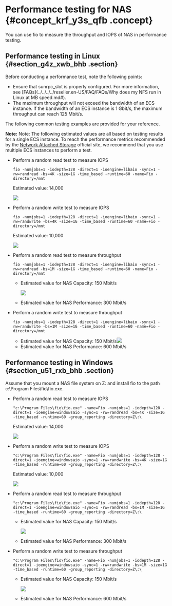 # Performance testing for NAS {#concept_krf_y3s_qfb .concept}

You can use fio to measure the throughput and IOPS of NAS in performance testing.

## Performance testing in Linux {#section_g4z_xwb_bhb .section}

Before conducting a performance test, note the following points:

-   Ensure that sunrpc\_slot is properly configured. For more information, see [FAQs](../../../../reseller.en-US/FAQ/FAQs/Why does my NFS run in Linux at MB speed.md#).
-   The maximum throughput will not exceed the bandwidth of an ECS instance. If the bandwidth of an ECS instance is 1 Gbit/s, the maximum throughput can reach 125 Mbit/s.

The following common testing examples are provided for your reference.

**Note:** Note: The following estimated values are all based on testing results for a single ECS instance. To reach the performance metrics recommended by the [Network Attached Storage](https://www.aliyun.com/product/nas) official site, we recommend that you use multiple ECS instances to perform a test.

-   Perform a random read test to measure IOPS

    ```
    fio -numjobs=1 -iodepth=128 -direct=1 -ioengine=libaio -sync=1 -rw=randread -bs=4K -size=1G -time_based -runtime=60 -name=Fio -directory=/mnt
    ```

    Estimated value: 14,000

    ![](http://static-aliyun-doc.oss-cn-hangzhou.aliyuncs.com/assets/img/41408/155600241640406_en-US.png)

-   Perform a random write test to measure IOPS

    ```
    fio -numjobs=1 -iodepth=128 -direct=1 -ioengine=libaio -sync=1 -rw=randwrite -bs=4K -size=1G -time_based -runtime=60 -name=Fio -directory=/mnt
    ```

    Estimated value: 10,000

    ![](http://static-aliyun-doc.oss-cn-hangzhou.aliyuncs.com/assets/img/41408/155600241740407_en-US.png)

-   Perform a random read test to measure throughput

    ```
    fio -numjobs=1 -iodepth=128 -direct=1 -ioengine=libaio -sync=1 -rw=randread -bs=1M -size=1G -time_based -runtime=60 -name=Fio -directory=/mnt
    ```

    -   Estimated value for NAS Capacity: 150 Mbit/s

        ![](http://static-aliyun-doc.oss-cn-hangzhou.aliyuncs.com/assets/img/41408/155600241740408_en-US.png)

    -   Estimated value for NAS Performance: 300 Mbit/s
-   Perform a random write test to measure throughput

    ```
    fio -numjobs=1 -iodepth=128 -direct=1 -ioengine=libaio -sync=1 -rw=randwrite -bs=1M -size=1G -time_based -runtime=60 -name=Fio -directory=/mnt
    ```

    -   Estimated value for NAS Capacity: 150 Mbit/s![](http://static-aliyun-doc.oss-cn-hangzhou.aliyuncs.com/assets/img/41408/155600241740409_en-US.png)
    -   Estimated value for NAS Performance: 600 Mbit/s

## Performance testing in Windows {#section_u51_rxb_bhb .section}

Assume that you mount a NAS file system on Z: and install fio to the path c:\\Program Files\\fio\\fio.exe.

-   Perform a random read test to measure IOPS

    ```
    "c:\Program Files\fio\fio.exe" -name=Fio -numjobs=1 -iodepth=128 -direct=1 -ioengine=windowsaio -sync=1 -rw=randread -bs=4K -size=1G -time_based -runtime=60 -group_reporting -directory=Z\:\
    ```

    Estimated value: 14,000

    ![](http://static-aliyun-doc.oss-cn-hangzhou.aliyuncs.com/assets/img/41408/155600241640406_en-US.png)

-   Perform a random write test to measure IOPS

    ```
    "c:\Program Files\fio\fio.exe" -name=Fio -numjobs=1 -iodepth=128 -direct=1 -ioengine=windowsaio -sync=1 -rw=randwrite -bs=4K -size=1G -time_based -runtime=60 -group_reporting -directory=Z\:\
    ```

    Estimated value: 10,000

    ![](http://static-aliyun-doc.oss-cn-hangzhou.aliyuncs.com/assets/img/41408/155600241740407_en-US.png)

-   Perform a random read test to measure throughput

    ```
    "c:\Program Files\fio\fio.exe" -name=Fio -numjobs=1 -iodepth=128 -direct=1 -ioengine=windowsaio -sync=1 -rw=randread -bs=1M -size=1G -time_based -runtime=60 -group_reporting -directory=Z\:\
    ```

    -   Estimated value for NAS Capacity: 150 Mbit/s

        ![](http://static-aliyun-doc.oss-cn-hangzhou.aliyuncs.com/assets/img/41408/155600241740408_en-US.png)

    -   Estimated value for NAS Performance: 300 Mbit/s
-   Perform a random write test to measure throughput

    ```
    "c:\Program Files\fio\fio.exe" -name=Fio -numjobs=1 -iodepth=128 -direct=1 -ioengine=windowsaio -sync=1 -rw=randwrite -bs=1M -size=1G -time_based -runtime=60 -group_reporting -directory=Z\:\
    ```

    -   Estimated value for NAS Capacity: 150 Mbit/s

        ![](http://static-aliyun-doc.oss-cn-hangzhou.aliyuncs.com/assets/img/41408/155600241740409_en-US.png)

    -   Estimated value for NAS Performance: 600 Mbit/s

